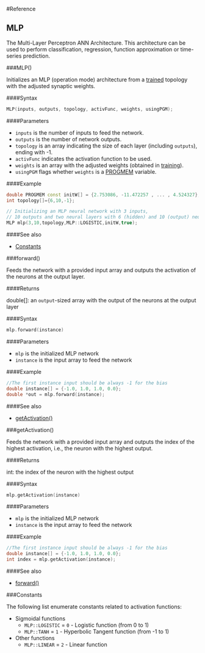 #Reference

## MLP

The Multi-Layer Perceptron ANN Architecture. This architecture can be used to perform classification, regression, function approximation or time-series prediction.

###MLP()

Initializes an MLP (operation mode) architecture from a [trained](#training-mlp) topology with the adjusted synaptic weights.

####Syntax

```cpp
MLP(inputs, outputs, topology, activFunc, weights, usingPGM);
```

####Parameters
* ```inputs``` is the number of inputs to feed the network.
* ```outputs``` is the number of network outputs.
* ```topology``` is an array indicating the size of each layer (including ```outputs```), ending with -1.
* ```activFunc``` indicates the activation function to be used.
* ```weights``` is an array with the adjusted weights (obtained in [training](#training-mlp)).
* ```usingPGM``` flags whether ```weights``` is a [PROGMEM][ArduinoPROGMEM] variable.

####Example

```cpp
double PROGMEM const initW[] = {2.753086, -11.472257 , ... , 4.524327};
int topology[]={6,10,-1};

// Initializing an MLP neural network with 3 inputs,
// 10 outputs and two neural layers with 6 (hidden) and 10 (output) neurons:
MLP mlp(3,10,topology,MLP::LOGISTIC,initW,true);
```

####See also

* [Constants](#reference-mlp-constants)

###forward()

Feeds the network with a provided input array and outputs the activation of the neurons at the output layer.

####Returns

double[]: an ```output```-sized array with the output of the neurons at the output layer

####Syntax

```cpp
mlp.forward(instance)
```

####Parameters

* ```mlp``` is the initialized MLP network
* ```instance``` is the input array to feed the network

####Example

```cpp
//The first instance input should be always -1 for the bias
double instance[] = {-1.0, 1.0, 1.0, 0.0};
double *out = mlp.forward(instance);
```

####See also
* [getActivation()](#reference-mlp-getactivation)

###getActivation()

Feeds the network with a provided input array and outputs the index of the highest activation, i.e., the neuron with the highest output.

####Returns

int: the index of the neuron with the highest output

####Syntax

```cpp
mlp.getActivation(instance)
```

####Parameters

* ```mlp``` is the initialized MLP network
* ```instance``` is the input array to feed the network

####Example

```cpp
//The first instance input should be always -1 for the bias
double instance[] = {-1.0, 1.0, 1.0, 0.0};
int index = mlp.getActivation(instance);
```

####See also
* [forward()](#reference-mlp-forward)

###Constants

The following list enumerate constants related to activation functions:

* Sigmoidal functions
	* ```MLP::LOGISTIC``` = ```0``` - Logistic function (from 0 to 1)
	* ```MLP::TANH``` = ```1``` - Hyperbolic Tangent function (from -1 to 1)
* Other functions
	* ```MLP::LINEAR``` = ```2``` - Linear function

[MLPTrainingLink]: http://www.moretticb.com/blog/multilayer-perceptron-implementation-in-c/
[ArduinoPROGMEM]: https://www.arduino.cc/en/Reference/PROGMEM
